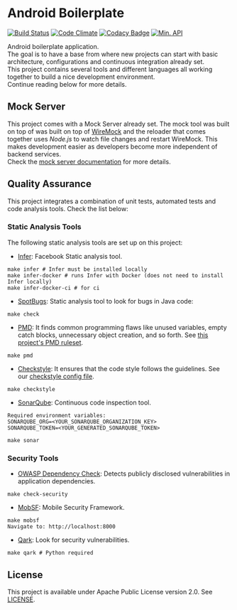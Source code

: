 # Android Boilerplate  
[![Build Status](https://travis-ci.org/vitorsalgado/android-boilerplate.svg?branch=master)](https://travis-ci.org/vitorsalgado/android-boilerplate)
[![Code Climate](https://codeclimate.com/github/vitorsalgado/android-boilerplate/badges/gpa.svg)](http://hits.dwyl.io/vitorsalgado/android-boilerplate)
[![Codacy Badge](https://api.codacy.com/project/badge/Grade/364ca80bee68464f9c4291106b1959ef)](https://www.codacy.com/app/vitorsalgado/android-boilerplate?utm_source=github.com&amp;utm_medium=referral&amp;utm_content=vitorsalgado/android-boilerplate&amp;utm_campaign=Badge_Grade)
[![Min. API](https://img.shields.io/badge/API-21%2B-blue.svg?style=flat)](https://android-arsenal.com/api?level=21) 

Android boilerplate application.  
The goal is to have a base from where new projects can start with basic architecture, configurations and continuous integration already set.  
This project contains several tools and different languages all working together to build a nice development environment.  
Continue reading below for more details.

## Mock Server
This project comes with a Mock Server already set. The mock tool was built on top of was built on top of [WireMock](http://wiremock.org/) and 
the reloader that comes together uses *Node.js* to watch file changes and restart WireMock.
This makes development easier as developers become more independent of backend services.  
Check the [mock server documentation](/mock-toolkit/README.md) for more details.

## Quality Assurance
This project integrates a combination of unit tests, automated tests and code analysis tools. 
Check the list below:  

### Static Analysis Tools 
The following static analysis tools are set up on this project:

* [Infer](http://fbinfer.com/): Facebook Static analysis tool.
```
make infer # Infer must be installed locally
make infer-docker # runs Infer with Docker (does not need to install Infer locally)
make infer-docker-ci # for ci
```

* [SpotBugs](https://github.com/spotbugs/spotbugs): Static analysis tool to look for bugs in Java code:
```
make check
```

* [PMD](https://pmd.github.io/): It finds common programming flaws like unused variables, empty catch blocks, unnecessary object creation, and so forth. See [this project's PMD ruleset](tools/linters/pmd-ruleset.xml).
``` 
make pmd
```

* [Checkstyle](http://checkstyle.sourceforge.net/): It ensures that the code style follows the guidelines. See our [checkstyle config file](tools/linters/checkstyle.xml).
```
make checkstyle
```

* [SonarQube](https://www.sonarqube.org/): Continuous code inspection tool.
```
Required environment variables:
SONARQUBE_ORG=<YOUR_SONARQUBE_ORGANIZATION_KEY>
SONARQUBE_TOKEN=<YOUR_GENERATED_SONARQUBE_TOKEN>

make sonar
```

### Security Tools

* [OWASP Dependency Check](https://github.com/jeremylong/DependencyCheck): Detects publicly disclosed vulnerabilities in application dependencies.
```
make check-security
```

* [MobSF](https://github.com/MobSF/Mobile-Security-Framework-MobSF): Mobile Security Framework.
```
make mobsf
Navigate to: http://localhost:8000
```

* [Qark](https://github.com/linkedin/qark): Look for security vulnerabilities.
```
make qark # Python required
```

## License
This project is available under Apache Public License version 2.0. See [LICENSE](LICENSE).
